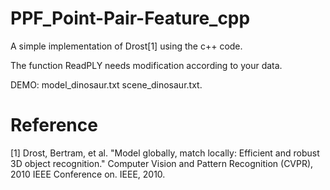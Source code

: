# PPF_Point-Pair-Feature_cpp

A simple implementation of Drost[1] using the c++ code.

The function ReadPLY needs modification according to your data.

DEMO: model_dinosaur.txt 
      scene_dinosaur.txt.

# Reference
[1] Drost, Bertram, et al. "Model globally, match locally: Efficient and robust 3D object recognition." Computer Vision and Pattern Recognition (CVPR), 2010 IEEE Conference on. IEEE, 2010.
